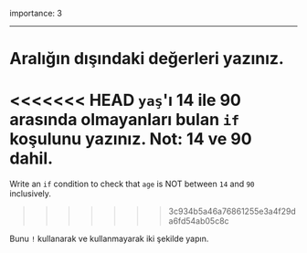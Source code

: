 importance: 3

---

# Aralığın dışındaki değerleri yazınız.

<<<<<<< HEAD
`yaş`'ı 14 ile 90 arasında olmayanları bulan `if` koşulunu yazınız. Not: 14 ve 90 dahil.
=======
Write an `if` condition to check that `age` is NOT between `14` and `90` inclusively.
>>>>>>> 3c934b5a46a76861255e3a4f29da6fd54ab05c8c

Bunu `!` kullanarak ve kullanmayarak iki şekilde yapın.
